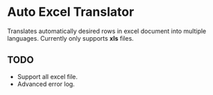 # Auto Excel Translator
Translates automatically desired rows in excel document into multiple languages. Currently only supports **xls** files.

## TODO
* Support all excel file.
* Advanced error log.
